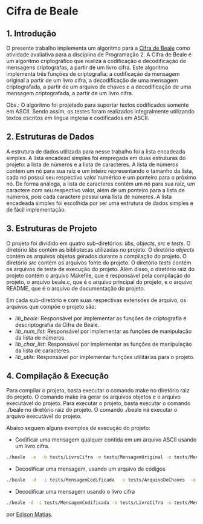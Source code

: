# Cifra de Beale

## 1. Introdução
O presente trabalho implementa um algoritmo para a [Cifra de Beale](https://pt.wikipedia.org/wiki/Cifras_de_Beale) como atividade avaliativa para a disciplina de Programação 2. A Cifra de Beale é um algoritmo criptográfico que realiza a codificação e decodificação de mensagens criptografas, a partir de um livro cifra. Este algoritmo implementa três funções de criptografia: a codificação da mensagem original a partir de um livro cifra, a decodificação de uma mensagem criptografada, a partir de um arquivo de chaves e a decodificação de uma mensagem criptografada, a partir de um livro cifra.

Obs.: O algoritmo foi projetado para suportar textos codificados somente em ASCII. Sendo assim, os testes foram realizados integralmente utilizando textos escritos em língua inglesa e codificados em ASCII.

## 2. Estruturas de Dados
A estrutura de dados utilizada para nesse trabalho foi a lista encadeada simples. A lista encadead simples foi empregada em duas estruturas do projeto: a lista de números e a lista de caracteres. A lista de números contém um nó para sua raíz e um inteiro representando o tamanho da lista, cada nó possui seu respectivo valor numérico e um ponteiro para o próximo nó. De forma análoga, a lista de caracteres contém um nó para sua raiz, um caractere com seu respectivo valor, além de um ponteiro para a lista de números, pois cada caractere possui uma lista de números. A lista encadeada simples foi escolhida por ser uma estrutura de dados simples e de fácil implementação.

## 3. Estruturas de Projeto
O projeto foi dividido em quatro sub-diretórios: *libs*, *objects*, *src* e *tests*. O diretório *libs* contém as bibliotecas utilizadas no projeto. O diretório *objects* contém os arquivos objetos gerados durante a compilação do projeto. O diretório *src* contém os arquivos fonte do projeto. O diretório *tests* contém os arquivos de teste de execução do projeto. Além disso, o diretório raiz do projeto contém o arquivo Makefile, que é responsável pela compilação do projeto, o arquivo beale.c, que é o arquivo principal do projeto, e o arquivo README, que é o arquivo de documentação do projeto.

Em cada sub-diretório e com suas respectivas extensões de arquivo, os arquivos que compõe o projeto são:

- *lib_beale*: Responsável por implementar as funções de criptografia e descriptografia da Cifra de Beale.
- *lib_num_list*: Responsável por implementar as funções de manipulação da lista de números.
- *lib_char_list*: Responsável por implementar as funções de manipulação da lista de caracteres.
- *lib_utils*: Responsável por implementar funções utilitárias para o projeto.

## 4. Compilação & Execução

Para compilar o projeto, basta executar o comando make no diretório raiz do projeto. O comando make irá gerar os arquivos objetos e o arquivo executável do projeto. Para executar o projeto, basta executar o comando ./beale no diretório raiz do projeto. O comando ./beale irá executar o arquivo executável do projeto.

Abaixo seguem alguns exemplos de execução do projeto:

- Codificar uma mensagem qualquer contida em um arquivo ASCII usando um livro cifra.
```bash
./beale  -e  -b tests/LivroCifra -m tests/MensagemOriginal -o tests/MensagemCodificada -c tests/ArquivoDeChaves
```

- Decodificar uma mensagem, usando um arquivo de códigos
```bash
./beale  -d  -i tests/MensagemCodificada  -c tests/ArquivoDeChaves  -o tests/MensagemDecodificada
```

- Decodificar uma mensagem usando o livro cifra
```bash
./beale -d -i tests/MensagemCodificada -b tests/LivroCifra -o tests/MensagemDecodificada
```

por [Edison Matias](https://github.com/ej0733).

